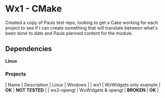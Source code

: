# Wx1 - CMake #

Created a copy of Pauls test repo, looking to get a Cake working for each project to see if I can create something that will translate between what's been done to date and Pauls planned content for the module. 

## Dependencies ##

**Linux**





### Projects ###

| Name | Description | Linux | Windows |
| wx1 | WxWidgets only example | **OK** | **NOT TESTED** |
| wx2-opengl | WxWidgets & opengl | **BROKEN** | **OK** |